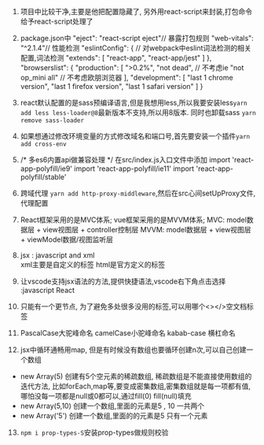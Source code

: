 1. 项目中比较干净,主要是他把配置隐藏了, 另外用react-script来封装,打包命令给予react-script处理了

2. package.json中
 "eject": "react-script eject"// 暴露打包规则
 "web-vitals": "^2.1.4"// 性能检测
 "eslintConfig": { //  对webpack中eslint词法检测的相关配置,词法检测
    "extends": [
      "react-app",
      "react-app/jest"
    ]
  },
  "browserslist": {
    "production": [
      ">0.2%",
      "not dead", // 不考虑ie
      "not op_mini all" // 不考虑欧朋浏览器
    ],
    "development": [
      "last 1 chrome version",
      "last 1 firefox version",
      "last 1 safari version"
    ]
  }

3. react默认配置的是sass预编译语言,但是我想用less,所以我要安装less`yarn add less less-loader@8`最新版本不支持,所以用8版本.
同时也卸载sass `yarn remove sass-loader`

4. 如果想通过修改环境变量的方式修改域名和端口号,首先要安装一个插件`yarn add cross-env`

5. /* 多es6内置api做兼容处理 */ 在src/index.js入口文件中添加
import 'react-app-polyfill/ie9'
import 'react-app-polyfill/ie11'
import 'react-app-polyfill/stable'

6. 跨域代理   `yarn add http-proxy-middleware`,然后在src心间setUpProxy文件,代理配置

7. React框架采用的是MVC体系; vue框架采用的是MVVM体系;
MVC: model数据层 + view视图层 + controller控制层
MVVM: model数据层 + view视图层 + viewModel数据/视图监听层

8. jsx : javascript and xml   
xml主要是自定义的标签
html是官方定义的标签

9. 让vscode支持jsx语法的方法,提供快捷语法,vscode右下角点击选择 :javascript React

10. 只能有一个更节点, 为了避免多处很多没用的标签,可以用哪个<></>空文档标签

11. PascalCase大驼峰命名  camelCase小驼峰命名  kabab-case 横杠命名

12. jsx中循环通畅用map, 但是有时候没有数组也要循环创建n次,可以自己创建一个数组
- new Array(5) 创建有5个空元素的稀疏数组, 稀疏数组是不能直接使用数组的迭代方法, 比如forEach,map等,要变成密集数组,密集数组就是每一项都有值,哪怕没每一项都是null或0都可以,通过fill(0) fill(null)填充
- new Array(5,10) 创建一个数组,里面的元素是5 , 10 一共两个
- new Array('5') 创建一个数组,里面的的元素是5 只有一个元素

13.  `npm i prop-types-S`安装prop-types做规则校验

